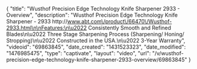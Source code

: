 {
    "title": "Wusthof Precision Edge Technology Knife Sharpener 2933 - Overview",
    "description": "Wusthof Precision Edge Technology Knife Sharpener - 2933 http:\/\/www.abt.com\/product\/66470\/Wusthof-2933.html\n\nFeatures:\n\u2022 Consistently Smooth and Refined Blades\n\u2022 Three Stage Sharpening Process (Sharpening\/ Honing\/ Stropping)\n\u2022 Constructed in the USA.\n\u2022 3-Year Warranty",
    "videoid": "69863845",
    "date_created": "1431523323",
    "date_modified": "1476985475",
    "type": "captivate",
    "layout": "video",
    "url": "\/v\/wusthof-precision-edge-technology-knife-sharpener-2933-overview\/69863845"
}